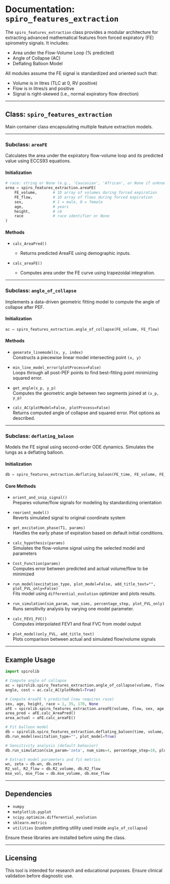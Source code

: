 # Documentation: `spiro_features_extraction`

The `spiro_features_extraction` class provides a modular architecture for extracting advanced mathematical features from forced expiratory (FE) spirometry signals. It includes:

* Area under the Flow-Volume Loop (% predicted)
* Angle of Collapse (AC)
* Deflating Balloon Model

All modules assume the FE signal is standardized and oriented such that:

* Volume is in litres (TLC at 0, RV positive)
* Flow is in litres/s and positive
* Signal is right-skewed (i.e., normal expiratory flow direction)

---

## Class: `spiro_features_extraction`

Main container class encapsulating multiple feature extraction models.

---

### Subclass: `areaFE`

Calculates the area under the expiratory flow-volume loop and its predicted value using ECCS93 equations.

#### Initialization

```python
# race: string or None (e.g., 'Caucasian', 'African', or None if unknown)
area = spiro_features_extraction.areaFE(
    FE_volume,       # 1D array of volumes during forced expiration
    FE_flow,         # 1D array of flows during forced expiration
    sex,             # 1 = male, 0 = female
    age,             # years
    height,          # cm
    race             # race identifier or None
)
```

#### Methods

* `calc_AreaPred()`  
  * Returns predicted AreaFE using demographic inputs.

* `calc_areaFE()`  
  * Computes area under the FE curve using trapezoidal integration.

---

### Subclass: `angle_of_collapse`

Implements a data-driven geometric fitting model to compute the angle of collapse after PEF.

#### Initialization

```python
ac = spiro_features_extraction.angle_of_collapse(FE_volume, FE_flow)
```

#### Methods

* `generate_linemodel(x, y, index)`  
  Constructs a piecewise linear model intersecting point `(x, y)`

* `min_line_model_error(plotProcess=False)`  
  Loops through all post-PEF points to find best-fitting point minimizing squared error.

* `get_angle(x_p, y_p)`  
  Computes the geometric angle between two segments joined at `(x_p, y_p)`

* `calc_AC(plotModel=False, plotProcess=False)`  
  Returns computed angle of collapse and squared error. Plot options as described.

---

### Subclass: `deflating_baloon`

Models the FE signal using second-order ODE dynamics. Simulates the lungs as a deflating balloon.

#### Initialization

```python
db = spiro_features_extraction.deflating_baloon(FE_time, FE_volume, FE_flow)
```

#### Core Methods

* `orient_and_snip_signal()`  
  Prepares volume/flow signals for modeling by standardizing orientation

* `reorient_model()`  
  Reverts simulated signal to original coordinate system

* `get_excitation_phase(T1, params)`  
  Handles the early phase of expiration based on default initial conditions.

* `calc_hypothesis(params)`  
  Simulates the flow-volume signal using the selected model and parameters

* `Cost_Function(params)`  
  Computes error between predicted and actual volume/flow to be minimized

* `run_model(excitation_type, plot_model=False, add_title_text="", plot_FVL_only=False)`  
  Fits model using `differential_evolution` optimizer and plots results.

* `run_simulation(sim_param, num_sims, percentage_step, plot_FVL_only)`  
  Runs sensitivity analysis by varying one model parameter.

* `calc_FEV1_FVC()`  
  Computes interpolated FEV1 and final FVC from model output

* `plot_model(only_FVL, add_title_text)`  
  Plots comparison between actual and simulated flow/volume signals

---

## Example Usage

```python
import spirolib

# Compute angle of collapse
ac = spirolib.spiro_features_extraction.angle_of_collapse(volume, flow)
angle, cost = ac.calc_AC(plotModel=True)

# Compute AreaFE % predicted (now requires race)
sex, age, height, race = 1, 35, 170, None
aFE = spirolib.spiro_features_extraction.areaFE(volume, flow, sex, age, height, race)
area_pred = aFE.calc_AreaPred()
area_actual = aFE.calc_areaFE()

# Fit balloon model
db = spirolib.spiro_features_extraction.deflating_baloon(time, volume, flow)
db.run_model(excitation_type="", plot_model=True)

# Sensitivity analysis (default behavior)
db.run_simulation(sim_param='zeta', num_sims=4, percentage_step=10, plot_FVL_only=True)

# Extract model parameters and fit metrics
wn, zeta = db.wn, db.zeta
R2_vol, R2_flow = db.R2_volume, db.R2_flow
mse_vol, mse_flow = db.mse_volume, db.mse_flow
```

---

## Dependencies

* `numpy`
* `matplotlib.pyplot`
* `scipy.optimize.differential_evolution`
* `sklearn.metrics`
* `utilities` (custom plotting utility used inside `angle_of_collapse`)

Ensure these libraries are installed before using the class.

---

## Licensing

This tool is intended for research and educational purposes. Ensure clinical validation before diagnostic use.
